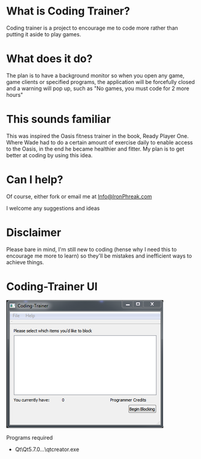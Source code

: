 # What is Coding Trainer?

Coding trainer is a project to encourage me to code more rather than putting it aside to play games.

# What does it do?

The plan is to have a background monitor so when you open any game, game clients or specified programs, the application will be forcefully closed and a warning will pop up, such as "No games, you must code for 2 more hours"

# This sounds familiar

This was inspired the Oasis fitness trainer in the book, Ready Player One. Where Wade had to do a certain amount of exercise daily to enable access to the Oasis, in the end he became healthier and fitter. My plan is to get better at coding by using this idea.

# Can I help?

Of course, either fork or email me at Info@IronPhreak.com

I welcome any suggestions and ideas


# Disclaimer

Please bare in mind, I'm still new to coding (hense why I need this to encourage me more to learn) so they'll be mistakes and inefficient ways to achieve things.

# Coding-Trainer UI

![UI_Coding_trainer](./CT_UI.PNG)

Programs required
- Qt\Qt5.7.0\...\qtcreator.exe